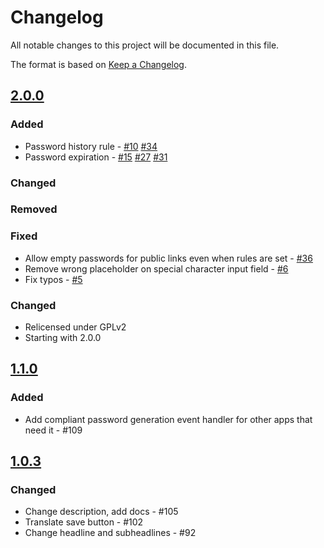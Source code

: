 # Changelog

All notable changes to this project will be documented in this file.

The format is based on [Keep a Changelog](http://keepachangelog.com/en/1.0.0/).

## [2.0.0]
### Added
- Password history rule - [#10](https://github.com/owncloud/password_policy/pull/10) [#34](https://github.com/owncloud/password_policy/issues/34) 
- Password expiration - [#15](https://github.com/owncloud/password_policy/pull/15) [#27](https://github.com/owncloud/password_policy/issues/27) [#31](https://github.com/owncloud/password_policy/issues/31)

### Changed
### Removed
### Fixed
- Allow empty passwords for public links even when rules are set - [#36](https://github.com/owncloud/password_policy/issues/36)
- Remove wrong placeholder on special character input field - [#6](https://github.com/owncloud/password_policy/issues/6)
- Fix typos - [#5](https://github.com/owncloud/password_policy/issues/5)

### Changed
- Relicensed under GPLv2
- Starting with 2.0.0

## [1.1.0]
### Added
- Add compliant password generation event handler for other apps that need it - #109

## [1.0.3]
### Changed
- Change description, add docs - #105
- Translate save button - #102
- Change headline and subheadlines - #92

[2.0.0]: https://github.com/owncloud/core/compare/v1.1.0..v2.0.0
[1.1.0]: https://github.com/owncloud/core/compare/v1.0.3..v1.1.0
[1.0.3]: https://github.com/owncloud/core/compare/v1.0.2...v1.0.3


